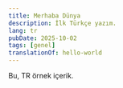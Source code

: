```yaml
---
title: Merhaba Dünya
description: İlk Türkçe yazım.
lang: tr
pubDate: 2025-10-02
tags: [genel]
translationOf: hello-world
---
```

Bu, TR örnek içerik.
